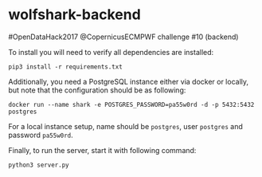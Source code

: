 # wolfshark-backend
#OpenDataHack2017 @CopernicusECMPWF challenge #10 (backend)

To install you will need to verify all dependencies are installed:

```
pip3 install -r requirements.txt
```

Additionally, you need a PostgreSQL instance either via docker or locally, but
note that the configuration should be as following:

```
docker run --name shark -e POSTGRES_PASSWORD=pa55w0rd -d -p 5432:5432 postgres
```

For a local instance setup, name should be `postgres`, user `postgres` and
password `pa55w0rd`.

Finally, to run the server, start it with following command:

```
python3 server.py
```
